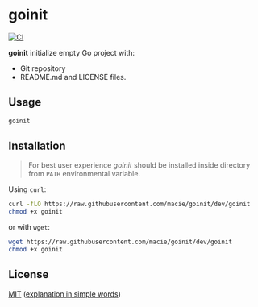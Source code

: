 # goinit

[![CI](https://github.com/macie/goinit/actions/workflows/check.yml/badge.svg)](https://github.com/macie/goinit/actions/workflows/check.yml)

**goinit** initialize empty Go project with:

- Git repository
- README.md and LICENSE files.

## Usage

```sh
goinit
```

## Installation

> For best user experience _goinit_ should be installed inside directory from
> `PATH` environmental variable. 

Using `curl`:

```sh
curl -fLO https://raw.githubusercontent.com/macie/goinit/dev/goinit
chmod +x goinit
```

or with `wget`:

```sh
wget https://raw.githubusercontent.com/macie/goinit/dev/goinit
chmod +x goinit
```

## License

[MIT](./LICENSE) ([explanation in simple words](https://tldrlegal.com/license/mit-license))
